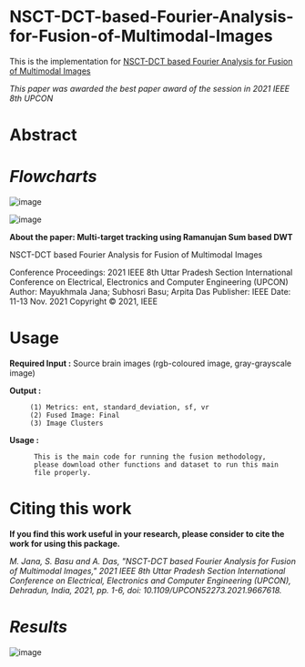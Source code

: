# NSCT-DCT-based-Fourier-Analysis-for-Fusion-of-Multimodal-Images

This is the implementation for [NSCT-DCT based Fourier Analysis for Fusion of
Multimodal Images](https://ieeexplore.ieee.org/document/9667618)

_This paper was awarded the best paper award of the session in 2021 IEEE 8th UPCON_

# Abstract

# **_Flowcharts_**

![image](https://user-images.githubusercontent.com/81149819/226160437-06c84eed-74eb-4233-a855-1a9c91e6ee8a.png)

![image](https://user-images.githubusercontent.com/81149819/226160445-b21e6b9b-e3ac-4142-b350-7bfd887b21f1.png)

**About the paper: Multi-target tracking using Ramanujan Sum based DWT**

 NSCT-DCT based Fourier Analysis for Fusion of Multimodal Images
 
 Conference Proceedings: 2021 IEEE 8th Uttar Pradesh Section International Conference on     Electrical, Electronics and Computer Engineering (UPCON)
 Author: Mayukhmala Jana; Subhosri Basu; Arpita Das
 Publisher: IEEE
 Date: 11-13 Nov. 2021
 Copyright © 2021, IEEE
 
 # Usage
 
  **Required Input :** Source brain images (rgb-coloured image, gray-grayscale image)
 
  **Output :**  
  
         (1) Metrics: ent, standard_deviation, sf, vr
         (2) Fused Image: Final
         (3) Image Clusters
           
   **Usage :**
   
          This is the main code for running the fusion methodology,
          please download other functions and dataset to run this main
          file properly.
          
  # Citing this work

**If you find this work useful in your research, please consider to cite the work for using this package.**

 _M. Jana, S. Basu and A. Das, "NSCT-DCT based Fourier Analysis for Fusion of Multimodal Images," 2021 IEEE 8th Uttar Pradesh Section International Conference on Electrical, Electronics and Computer Engineering (UPCON), Dehradun, India, 2021, pp. 1-6, doi: 10.1109/UPCON52273.2021.9667618._

# **_Results_**

![image](https://user-images.githubusercontent.com/81149819/226160467-c4e5222b-cb04-477e-a228-0f34ea5244e1.png)
